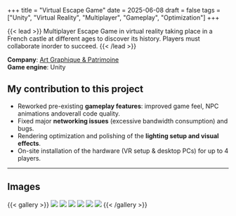 +++
title = "Virtual Escape Game"
date = 2025-06-08
draft = false
tags = ["Unity", "Virtual Reality", "Multiplayer", "Gameplay", "Optimization"]
+++

{{< lead >}}
Multiplayer Escape Game in virtual reality taking place in a French castle at different ages to discover its history.
Players must collaborate inorder to succeed.
{{< /lead >}}

**Company**: [Art Graphique & Patrimoine](https://artgp.fr)  
**Game engine**: Unity  

## My contribution to this project

- Reworked pre-existing **gameplay features**: improved game feel, NPC animations andoverall code quality.
- Fixed major **networking issues** (excessive bandwidth consumption) and bugs.
- Rendering optimization and polishing of the **lighting setup and visual effects**.
- On-site installation of the hardware (VR setup & desktop PCs) for up to 4 players.

---

## Images

{{< gallery >}}
  <img src="images/artgp_escape_game/artgp_escape_game_2.jpg" class="grid-w50 md:grid-w33 xl:grid-w25" />
  <img src="images/artgp_escape_game/artgp_escape_game_5.jpg" class="grid-w50 md:grid-w33 xl:grid-w25" />
  <img src="images/artgp_escape_game/artgp_escape_game_6.jpg" class="grid-w50 md:grid-w33 xl:grid-w25" />
  <img src="images/artgp_escape_game/artgp_escape_game_1.jpg" class="grid-w50 md:grid-w33 xl:grid-w25" />
  <img src="images/artgp_escape_game/artgp_escape_game_3.jpg" class="grid-w50 md:grid-w33 xl:grid-w25" />
  <img src="images/artgp_escape_game/artgp_escape_game_4.jpg" class="grid-w50 md:grid-w33 xl:grid-w25" />
{{< /gallery >}}